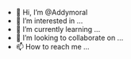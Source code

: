 - 👋 Hi, I’m @Addymoral
- 👀 I’m interested in ...
- 🌱 I’m currently learning ...
- 💞️ I’m looking to collaborate on ...
- 📫 How to reach me ...

<!---
Addymoral/Addymoral is a ✨ special ✨ repository because its `README.md` (this file) appears on your GitHub profile.
You can click the Preview link to take a look at your changes.
--->
